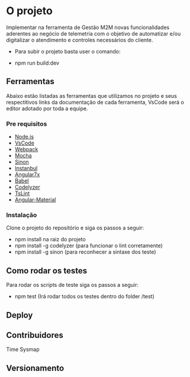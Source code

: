 # O projeto

Implementar na ferramenta de Gestão M2M novas funcionalidades aderentes ao negócio de telemetria com o objetivo de automatizar e/ou digitalizar o atendimento e controles necessários do cliente.

* Para subir o projeto basta user o comando:
-  npm run build:dev

## Ferramentas

Abaixo estão listadas as ferramentas que utilizamos no projeto e seus respectitivos links da documentação de cada ferramenta, VsCode será o editor adotado por toda a equipe.

### Pre requisitos

* [Node.js](https://nodejs.org/en/)
* [VsCode](https://code.visualstudio.com/)
* [Webpack](https://webpack.js.org/)
* [Mocha](https://mochajs.org/)
* [Sinon](https://sinonjs.org/releases/latest/)
* [Instanbul](https://istanbul.js.org/docs/tutorials/mocha/)
* [Angular7x](https://angular.io/)
* [Babel](https://babeljs.io/)
* [Codelyzer](https://github.com/mgechev/codelyzer)
* [TsLint](https://github.com/mgechev/tslint-angular)
* [Angular-Material](https://material.angular.io/)


### Instalação

Clone o projeto do repositório e siga os passos a seguir:
- npm install na raiz do projeto
- npm install -g codelyzer (para funcionar o lint corretamente)
- npm install -g sinon (para reconhecer a sintaxe dos teste)



## Como rodar os testes

Para rodar os scripts de teste siga os passos a seguir:
 - npm test (Irá rodar todos os testes dentro do folder /test)

## Deploy




## Contribuidores

Time Sysmap 

## Versionamento
